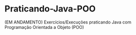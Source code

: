# Praticando-Java-POO
(EM ANDAMENTO) Exercícios/Execuções praticando Java com Programação Orientada a Objeto (POO)
